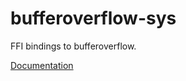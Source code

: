 # bufferoverflow-sys #
FFI bindings to bufferoverflow.

[Documentation](https://retep998.github.io/doc/bufferoverflow-sys/)
